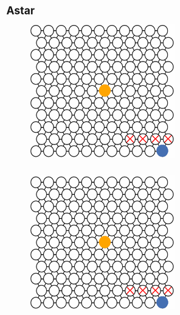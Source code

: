 # Astar

<p align="center">
<img src="https://raw.githubusercontent.com/AlfredoFilho/aStar/master/aStar.gif" width="380" height="350">
</p>


<br/>



<p align="center">
<img src="https://raw.githubusercontent.com/AlfredoFilho/aStar/master/bestFirst.gif" width="380" height="350">
</p>
